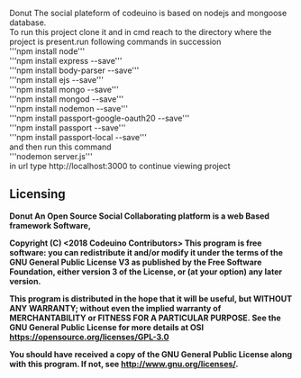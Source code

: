 Donut
The social plateform of codeuino is based on nodejs and mongoose database.<br>
To run this project clone it and in cmd reach to the directory where the project is present.run following commands in succession<br>
'''npm install node'''<br>
'''npm install express --save'''<br>
'''npm install body-parser --save'''<br>
'''npm install ejs --save'''<br>
'''npm install mongo --save'''<br>
'''npm install mongod --save'''<br>
'''npm install nodemon --save'''<br>
'''npm install passport-google-oauth20 --save'''<br>
'''npm install passport --save'''<br>
'''npm install passport-local --save'''<br>
and then run this command<br> 
'''nodemon server.js'''<br>
in url type http://localhost:3000 to continue viewing project


## Licensing

<b>Donut An Open Source Social Collaborating platform is a web Based framework Software,
  
   Copyright (C) <2018 Codeuino Contributors>
This program is free software: you can redistribute it and/or modify
    it under the terms of the GNU General Public License V3 as published by
    the Free Software Foundation, either version 3 of the License, or
    (at your option) any later version.

This program is distributed in the hope that it will be useful,
    but WITHOUT ANY WARRANTY; without even the implied warranty of
    MERCHANTABILITY or FITNESS FOR A PARTICULAR PURPOSE.  See the
    GNU General Public License for more details at OSI <https://opensource.org/licenses/GPL-3.0>

You should have received a copy of the GNU General Public License
    along with this program.  If not, see <http://www.gnu.org/licenses/>.
